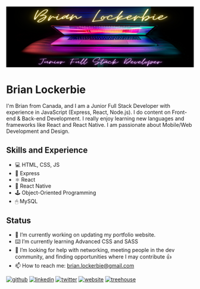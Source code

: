 ![Junior Full Stack JavaScript Developer](https://github.com/brianlockerbie/brianlockerbie/blob/main/brian-lockerbie-header1.png)

# Brian Lockerbie
I'm Brian from Canada, and I am a Junior Full Stack Developer with experience in JavaScript (Express, React, Node.js). I do content on Front-end & Back-end Development. I really enjoy learning new languages and frameworks like React and React Native. I am passionate about Mobile/Web Development and Design.

## Skills and Experience
* 💻 HTML, CSS, JS
* 🚀 Express
* ⚛ React
* 📱 React Native
* 🕹 Object-Oriented Programming
* 🖱 MySQL


## Status
- 🔭 I’m currently working on updating my portfolio website. 
- ⌨️ I’m currently learning Advanced CSS and SASS
- 🤔 I’m looking for help with networking, meeting people in the dev community, and finding opportunities where I may contribute 👍 
- 📫 How to reach me: brian.lockerbie@gmail.com 



[<img src='https://cdn.jsdelivr.net/npm/simple-icons@3.0.1/icons/github.svg' alt='github' height='40'>](https://github.com/brianlockerbie)  [<img src='https://cdn.jsdelivr.net/npm/simple-icons@3.0.1/icons/linkedin.svg' alt='linkedin' height='40'>](https://www.linkedin.com/in/brian-lockerbie/)  [<img src='https://cdn.jsdelivr.net/npm/simple-icons@3.0.1/icons/twitter.svg' alt='twitter' height='40'>](https://twitter.com/BrianLockerbie)  [<img src='https://cdn.jsdelivr.net/npm/simple-icons@3.0.1/icons/icloud.svg' alt='website' height='40'>](https://brianlockerbie.com)  [<img src='https://cdn.jsdelivr.net/npm/simple-icons@3.0.1/icons/treehouse.svg' alt='treehouse' height='40'>](https://teamtreehouse.com/brianlockerbie)  

